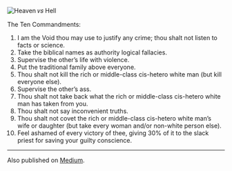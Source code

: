 ![Heaven 𝑣𝑠 Hell](//cacilhas.cc/img/heaven-hell.jpg)

The Ten Commandments:

1.  I am the Void thou may use to justify any crime; thou shalt not listen to facts or science.
2.  Take the biblical names as authority logical fallacies.
3.  Supervise the other’s life with violence.
4.  Put the traditional family above everyone.
5.  Thou shalt not kill the rich or middle-class cis-hetero white man (but kill everyone else).
6.  Supervise the other’s ass.
7.  Thou shalt not take back what the rich or middle-class cis-hetero white man has taken from you.
8.  Thou shalt not say inconvenient truths.
9.  Thou shalt not covet the rich or middle-class cis-hetero white man’s wife or daughter (but take every woman and/or non-white person else).
10.  Feel ashamed of every victory of thee, giving 30% of it to the slack priest for saving your guilty conscience.

* * *

Also published on [Medium](https://cacilhas.medium.com/the-modern-christian-decalogue-f98b42a83baf).